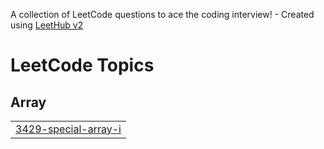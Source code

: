 A collection of LeetCode questions to ace the coding interview! - Created using [LeetHub v2](https://github.com/arunbhardwaj/LeetHub-2.0)
<!---LeetCode Topics Start-->
# LeetCode Topics
## Array
|  |
| ------- |
| [3429-special-array-i](https://github.com/AnkitPatel-12222396/LeetCode/tree/master/3429-special-array-i) |
<!---LeetCode Topics End-->